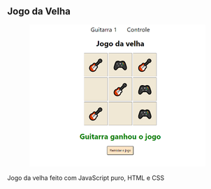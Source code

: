 ## Jogo da  Velha
<p align="center">
  <img alt="Jogo da velha" src="Screenshot_15.png" width="80%">
</p>

Jogo da velha feito com JavaScript puro, HTML e CSS

